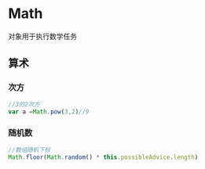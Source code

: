 # Math 
对象用于执行数学任务
## 算术
### 次方
``` js 
//3的2次方
var a =Math.pow(3,2)//9
```
### 随机数
``` js 
//数组随机下标
Math.floor(Math.random() * this.possibleAdvice.length)
```
